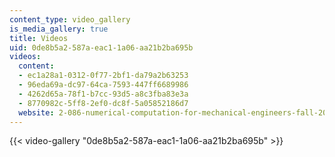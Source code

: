 ```yaml
---
content_type: video_gallery
is_media_gallery: true
title: Videos
uid: 0de8b5a2-587a-eac1-1a06-aa21b2ba695b
videos:
  content:
  - ec1a28a1-0312-0f77-2bf1-da79a2b63253
  - 96eda69a-dc97-64ca-7593-447ff6689986
  - 4262d65a-78f1-b7cc-93d5-a8c3fba83e3a
  - 8770982c-5ff8-2ef0-dc8f-5a05852186d7
  website: 2-086-numerical-computation-for-mechanical-engineers-fall-2014
---
```



{{< video-gallery "0de8b5a2-587a-eac1-1a06-aa21b2ba695b" >}}

